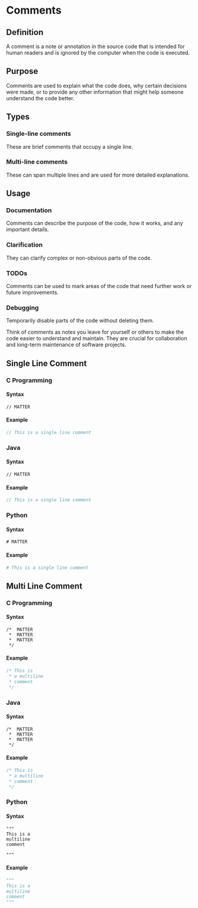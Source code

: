 # Comments

## Definition

A comment is a note or annotation in the source code that is intended for human readers and is ignored by the computer when the code is executed.

## Purpose

Comments are used to explain what the code does, why certain decisions were made, or to provide any other information that might help someone understand the code better.

## Types

### Single-line comments

These are brief comments that occupy a single line.

### Multi-line comments

These can span multiple lines and are used for more detailed explanations.

## Usage

### Documentation

Comments can describe the purpose of the code, how it works, and any important details.

### Clarification

They can clarify complex or non-obvious parts of the code.

### TODOs

Comments can be used to mark areas of the code that need further work or future improvements.

### Debugging

Temporarily disable parts of the code without deleting them.

Think of comments as notes you leave for yourself or others to make the code easier to understand and maintain. They are crucial for collaboration and long-term maintenance of software projects.

## Single Line Comment

### C Programming

#### Syntax

```pseudocode
// MATTER
```

#### Example

```c
// This is a single line comment
```

### Java

#### Syntax

```pseudocode
// MATTER
```

#### Example

```java
// This is a single line comment
```

### Python

#### Syntax

```pseudocode
# MATTER
```
#### Example

```python
# This is a single line comment
```

## Multi Line Comment

### C Programming

#### Syntax
```pseudocode
/*  MATTER
 *  MATTER
 *  MATTER
 */
```

#### Example

```c
/* This is
 * a multiline
 * comment
 */
```

### Java

#### Syntax

```pseudocode
/*  MATTER
 *  MATTER
 *  MATTER
 */
```

#### Example

```java
/* This is
 * a multiline
 * comment
 */
```

### Python

#### Syntax

```pseudocode
"""
This is a
multiline
comment

"""

```

#### Example

```python
"""
This is a
multiline
comment
"""
```